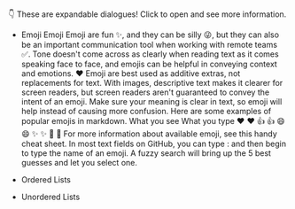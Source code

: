 👇 These are expandable dialogues! Click to open and see more information.
 - Emoji
	Emoji
	Emoji are fun ✨, and they can be silly 😜, but they can also be an important communication tool when working with remote teams ✅. Tone doesn't come across as clearly when reading text as it comes speaking face to face, and emojis can be helpful in conveying context and emotions. ❤️
Emoji are best used as additive extras, not replacements for text. With images, descriptive text makes it clearer for screen readers, but screen readers aren't guaranteed to convey the intent of an emoji. Make sure your meaning is clear in text, so emoji will help instead of causing more confusion.
Here are some examples of popular emojis in markdown.
What you see
What you type
❤️  :heart:
👍  :+1:
😄  :smile:
✨  :sparkles:
🎉  :tada:
For more information about available emoji, see this handy cheat sheet. In most text fields on GitHub, you can type : and then begin to type the name of an emoji. A fuzzy search will bring up the 5 best guesses and let you select one.

	
 - Ordered Lists
 
 - Unordered Lists

